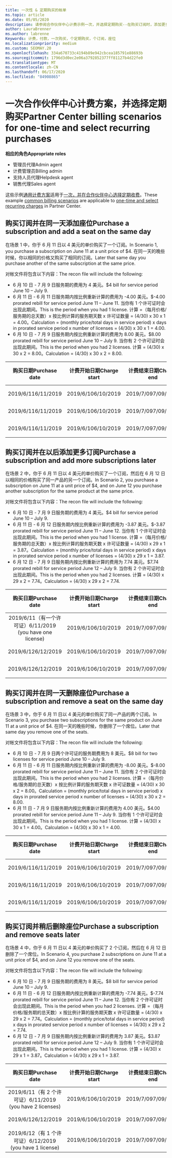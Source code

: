 ```yaml
---
title: 一次性 & 定期购买的帐单
ms.topic: article
ms.date: 05/05/2020
description: 请参阅合作伙伴中心计费示例一次，并选择定期购买--在购买订阅时，添加更多订阅，添加或删除座位。
author: LauraBrenner
ms.author: labrenne
Keywords: 计费，付款，一次购买，个定期购买，个订阅，座位
ms.localizationpriority: medium
ms.custom: SEOMAY.20
ms.openlocfilehash: 334a670733c4194b89e942cbcea185791e88693b
ms.sourcegitcommit: 1796d3d0ec2e06a3792852377ff81127b4d22fe0
ms.translationtype: MT
ms.contentlocale: zh-CN
ms.lasthandoff: 06/17/2020
ms.locfileid: "84908865"
---
```

# <a name="partner-center-billing-scenarios-for-one-time-and-select-recurring-purchases"></a><span data-ttu-id="c4fae-104">一次合作伙伴中心计费方案，并选择定期购买</span><span class="sxs-lookup"><span data-stu-id="c4fae-104">Partner Center billing scenarios for one-time and select recurring purchases</span></span>

<span data-ttu-id="c4fae-105">**相应的角色**</span><span class="sxs-lookup"><span data-stu-id="c4fae-105">**Appropriate roles**</span></span>

- <span data-ttu-id="c4fae-106">管理员代理</span><span class="sxs-lookup"><span data-stu-id="c4fae-106">Admin agent</span></span>
- <span data-ttu-id="c4fae-107">计费管理员</span><span class="sxs-lookup"><span data-stu-id="c4fae-107">Billing admin</span></span>
- <span data-ttu-id="c4fae-108">支持人员代理</span><span class="sxs-lookup"><span data-stu-id="c4fae-108">Helpdesk agent</span></span>
- <span data-ttu-id="c4fae-109">销售代理</span><span class="sxs-lookup"><span data-stu-id="c4fae-109">Sales agent</span></span>

<span data-ttu-id="c4fae-110">这些示例[通用计费方案](common-billing-scenarios.md)适用于[一次，并在合作伙伴中心选择定期收费](one-time-and-recurring-billing.md)。</span><span class="sxs-lookup"><span data-stu-id="c4fae-110">These example [common billing scenarios](common-billing-scenarios.md) are applicable to [one-time and select recurring charges](one-time-and-recurring-billing.md) in Partner Center.</span></span>

## <a name="purchase-a-subscription-and-add-a-seat-on-the-same-day"></a><span data-ttu-id="c4fae-111">购买订阅并在同一天添加座位</span><span class="sxs-lookup"><span data-stu-id="c4fae-111">Purchase a subscription and add a seat on the same day</span></span>

<span data-ttu-id="c4fae-112">在场景 1 中，你于 6 月 11 日以 4 美元的单价购买了一个订阅。</span><span class="sxs-lookup"><span data-stu-id="c4fae-112">In Scenario 1, you purchase a subscription on June 11 at a unit price of $4.</span></span> <span data-ttu-id="c4fae-113">在同一天的晚些时候，你以相同的价格又购买了相同的订阅。</span><span class="sxs-lookup"><span data-stu-id="c4fae-113">Later that same day you purchase another of the same subscription at the same price.</span></span>

<span data-ttu-id="c4fae-114">对帐文件将包含以下内容：</span><span class="sxs-lookup"><span data-stu-id="c4fae-114">The recon file will include the following:</span></span>

- <span data-ttu-id="c4fae-115">6 月 10 日 - 7 月 9 日服务期的费用为 4 美元。</span><span class="sxs-lookup"><span data-stu-id="c4fae-115">$4 bill for service period June 10 – July 9.</span></span>
- <span data-ttu-id="c4fae-116">6 月 11 日 - 6 月 11 日服务期内按比例重新计算的费用为 -4.00 美元。</span><span class="sxs-lookup"><span data-stu-id="c4fae-116">$-4.00 prorated rebill for service period June 11 – June 11.</span></span> <span data-ttu-id="c4fae-117">当你有 1 个许可证时会出现此期间。</span><span class="sxs-lookup"><span data-stu-id="c4fae-117">This is the period when you had 1 license.</span></span> <span data-ttu-id="c4fae-118">计算 =（每月价格/服务期的总天数）x 按比例计算的服务期天数 x 许可证数量 = (4/30) x 30 x 1 = 4.00。</span><span class="sxs-lookup"><span data-stu-id="c4fae-118">Calculation = (monthly price/total days in service period) x days in prorated service period x number of licenses = (4/30) x 30 x 1 = 4.00.</span></span>
- <span data-ttu-id="c4fae-119">6 月 10 日 - 7 月 9 日服务期内按比例重新计算的费用为 8.00 美元。</span><span class="sxs-lookup"><span data-stu-id="c4fae-119">$8.00 prorated rebill for service period June 10 – July 9.</span></span> <span data-ttu-id="c4fae-120">当你有 2 个许可证时会出现此期间。</span><span class="sxs-lookup"><span data-stu-id="c4fae-120">This is the period when you had 2 licenses.</span></span> <span data-ttu-id="c4fae-121">计算 = (4/30) x 30 x 2 = 8.00。</span><span class="sxs-lookup"><span data-stu-id="c4fae-121">Calculation = (4/30) x 30 x 2 = 8.00.</span></span>

|<span data-ttu-id="c4fae-122">**购买日期**</span><span class="sxs-lookup"><span data-stu-id="c4fae-122">**Purchase date**</span></span>   |<span data-ttu-id="c4fae-123">**计费开始日期**</span><span class="sxs-lookup"><span data-stu-id="c4fae-123">**Charge start**</span></span> |<span data-ttu-id="c4fae-124">**计费结束日期**</span><span class="sxs-lookup"><span data-stu-id="c4fae-124">**Charge end**</span></span>  |<span data-ttu-id="c4fae-125">**单价**</span><span class="sxs-lookup"><span data-stu-id="c4fae-125">**Unit price**</span></span>  |<span data-ttu-id="c4fae-126">**数量**</span><span class="sxs-lookup"><span data-stu-id="c4fae-126">**Quantity**</span></span>  |<span data-ttu-id="c4fae-127">**间距**</span><span class="sxs-lookup"><span data-stu-id="c4fae-127">**Amount**</span></span> |<span data-ttu-id="c4fae-128">**费用类型**</span><span class="sxs-lookup"><span data-stu-id="c4fae-128">**Charge type**</span></span> |
|:------:|:------:|:------:|:------:|:------:|:------:|:-----:|
|<span data-ttu-id="c4fae-129">2019/6/11</span><span class="sxs-lookup"><span data-stu-id="c4fae-129">6/11/2019</span></span>      |<span data-ttu-id="c4fae-130">2019/6/10</span><span class="sxs-lookup"><span data-stu-id="c4fae-130">6/10/2019</span></span>   |<span data-ttu-id="c4fae-131">2019/7/09</span><span class="sxs-lookup"><span data-stu-id="c4fae-131">7/09/2019</span></span>         |<span data-ttu-id="c4fae-132">4 美元</span><span class="sxs-lookup"><span data-stu-id="c4fae-132">$4</span></span>                |<span data-ttu-id="c4fae-133">1</span><span class="sxs-lookup"><span data-stu-id="c4fae-133">1</span></span>                 |<span data-ttu-id="c4fae-134">4 美元</span><span class="sxs-lookup"><span data-stu-id="c4fae-134">$4</span></span>            |<span data-ttu-id="c4fae-135">新建</span><span class="sxs-lookup"><span data-stu-id="c4fae-135">New</span></span>         |
|<span data-ttu-id="c4fae-136">2019/6/11</span><span class="sxs-lookup"><span data-stu-id="c4fae-136">6/11/2019</span></span>     | <span data-ttu-id="c4fae-137">2019/6/10</span><span class="sxs-lookup"><span data-stu-id="c4fae-137">6/10/2019</span></span>    |<span data-ttu-id="c4fae-138">2019/7/09</span><span class="sxs-lookup"><span data-stu-id="c4fae-138">7/09/2019</span></span>        |<span data-ttu-id="c4fae-139">4 美元</span><span class="sxs-lookup"><span data-stu-id="c4fae-139">$4</span></span>        |<span data-ttu-id="c4fae-140">1</span><span class="sxs-lookup"><span data-stu-id="c4fae-140">1</span></span>        | <span data-ttu-id="c4fae-141">-4 美元</span><span class="sxs-lookup"><span data-stu-id="c4fae-141">-$4</span></span>       |<span data-ttu-id="c4fae-142">addQuantity</span><span class="sxs-lookup"><span data-stu-id="c4fae-142">addQuantity</span></span>           |
|<span data-ttu-id="c4fae-143">2019/6/11</span><span class="sxs-lookup"><span data-stu-id="c4fae-143">6/11/2019</span></span>     | <span data-ttu-id="c4fae-144">2019/6/10</span><span class="sxs-lookup"><span data-stu-id="c4fae-144">6/10/2019</span></span>    |<span data-ttu-id="c4fae-145">2019/7/09</span><span class="sxs-lookup"><span data-stu-id="c4fae-145">7/09/2019</span></span>        |<span data-ttu-id="c4fae-146">4 美元</span><span class="sxs-lookup"><span data-stu-id="c4fae-146">$4</span></span>        | <span data-ttu-id="c4fae-147">2</span><span class="sxs-lookup"><span data-stu-id="c4fae-147">2</span></span>      |<span data-ttu-id="c4fae-148">8 美元</span><span class="sxs-lookup"><span data-stu-id="c4fae-148">$8</span></span>         |<span data-ttu-id="c4fae-149">addQuantity</span><span class="sxs-lookup"><span data-stu-id="c4fae-149">addQuantity</span></span>           |

## <a name="purchase-a-subscription-and-add-more-subscriptions-later"></a><span data-ttu-id="c4fae-150">购买订阅并在以后添加更多订阅</span><span class="sxs-lookup"><span data-stu-id="c4fae-150">Purchase a subscription and add more subscriptions later</span></span>

<span data-ttu-id="c4fae-151">在场景 2 中，你于 6 月 11 日以 4 美元的单价购买了一个订阅，然后在 6 月 12 日以相同的价格购买了同一产品的另一个订阅。</span><span class="sxs-lookup"><span data-stu-id="c4fae-151">In Scenario 2, you purchase a subscription on June 11 at a unit price of $4, and on June 12 you purchase another subscription for the same product at the same price.</span></span>

<span data-ttu-id="c4fae-152">对帐文件将包含以下内容：</span><span class="sxs-lookup"><span data-stu-id="c4fae-152">The recon file will include the following:</span></span>

- <span data-ttu-id="c4fae-153">6 月 10 日 - 7 月 9 日服务期的费用为 4 美元。</span><span class="sxs-lookup"><span data-stu-id="c4fae-153">$4 bill for service period June 10 – July 9.</span></span>
- <span data-ttu-id="c4fae-154">6 月 11 日 - 6 月 12 日服务期内按比例重新计算的费用为 -3.87 美元。</span><span class="sxs-lookup"><span data-stu-id="c4fae-154">$-3.87 prorated rebill for service period June 11 – June 12.</span></span> <span data-ttu-id="c4fae-155">当你有 1 个许可证时会出现此期间。</span><span class="sxs-lookup"><span data-stu-id="c4fae-155">This is the period when you had 1 license.</span></span> <span data-ttu-id="c4fae-156">计算 =（每月价格/服务期的总天数）x 按比例计算的服务期天数 x 许可证数量 = (4/30) x 29 x 1 = 3.87。</span><span class="sxs-lookup"><span data-stu-id="c4fae-156">Calculation = (monthly price/total days in service period) x days in prorated service period x number of licenses = (4/30) x 29 x 1 = 3.87.</span></span>
- <span data-ttu-id="c4fae-157">6 月 12 日 - 7 月 9 日服务期内按比例重新计算的费用为 7.74 美元。</span><span class="sxs-lookup"><span data-stu-id="c4fae-157">$7.74 prorated rebill for service period June 12 – July 9.</span></span> <span data-ttu-id="c4fae-158">当你有 2 个许可证时会出现此期间。</span><span class="sxs-lookup"><span data-stu-id="c4fae-158">This is the period when you had 2 licenses.</span></span> <span data-ttu-id="c4fae-159">计算 = (4/30) x 29 x 2 = 7.74。</span><span class="sxs-lookup"><span data-stu-id="c4fae-159">Calculation = (4/30) x 29 x 2 = 7.74.</span></span>

|<span data-ttu-id="c4fae-160">**购买日期**</span><span class="sxs-lookup"><span data-stu-id="c4fae-160">**Purchase date**</span></span>   |<span data-ttu-id="c4fae-161">**计费开始日期**</span><span class="sxs-lookup"><span data-stu-id="c4fae-161">**Charge start**</span></span> |<span data-ttu-id="c4fae-162">**计费结束日期**</span><span class="sxs-lookup"><span data-stu-id="c4fae-162">**Charge end**</span></span>  |<span data-ttu-id="c4fae-163">**单价**</span><span class="sxs-lookup"><span data-stu-id="c4fae-163">**Unit price**</span></span>  |<span data-ttu-id="c4fae-164">**数量**</span><span class="sxs-lookup"><span data-stu-id="c4fae-164">**Quantity**</span></span>  |<span data-ttu-id="c4fae-165">**间距**</span><span class="sxs-lookup"><span data-stu-id="c4fae-165">**Amount**</span></span> |<span data-ttu-id="c4fae-166">**费用类型**</span><span class="sxs-lookup"><span data-stu-id="c4fae-166">**Charge type**</span></span> |
|:------:|:------:|:------:|:------:|:------:|:------:|:-----:|
|<span data-ttu-id="c4fae-167">2019/6/11（有一个许可证）</span><span class="sxs-lookup"><span data-stu-id="c4fae-167">6/11/2019 (you have one license)</span></span>     |<span data-ttu-id="c4fae-168">2019/6/10</span><span class="sxs-lookup"><span data-stu-id="c4fae-168">6/10/2019</span></span>   |<span data-ttu-id="c4fae-169">2019/7/09</span><span class="sxs-lookup"><span data-stu-id="c4fae-169">7/09/2019</span></span>         |<span data-ttu-id="c4fae-170">4 美元</span><span class="sxs-lookup"><span data-stu-id="c4fae-170">$4</span></span>         |<span data-ttu-id="c4fae-171">1</span><span class="sxs-lookup"><span data-stu-id="c4fae-171">1</span></span>        |<span data-ttu-id="c4fae-172">4 美元</span><span class="sxs-lookup"><span data-stu-id="c4fae-172">$4</span></span>            |<span data-ttu-id="c4fae-173">新建</span><span class="sxs-lookup"><span data-stu-id="c4fae-173">New</span></span>         |
|<span data-ttu-id="c4fae-174">2019/6/12</span><span class="sxs-lookup"><span data-stu-id="c4fae-174">6/12/2019</span></span>     | <span data-ttu-id="c4fae-175">2019/6/10</span><span class="sxs-lookup"><span data-stu-id="c4fae-175">6/10/2019</span></span>    |<span data-ttu-id="c4fae-176">2019/7/09</span><span class="sxs-lookup"><span data-stu-id="c4fae-176">7/09/2019</span></span>        |<span data-ttu-id="c4fae-177">4 美元</span><span class="sxs-lookup"><span data-stu-id="c4fae-177">$4</span></span>        |<span data-ttu-id="c4fae-178">1</span><span class="sxs-lookup"><span data-stu-id="c4fae-178">1</span></span>        | <span data-ttu-id="c4fae-179">-3.87 美元</span><span class="sxs-lookup"><span data-stu-id="c4fae-179">-$3.87</span></span>       |<span data-ttu-id="c4fae-180">addQuantity</span><span class="sxs-lookup"><span data-stu-id="c4fae-180">addQuantity</span></span>           |
|<span data-ttu-id="c4fae-181">2019/6/12</span><span class="sxs-lookup"><span data-stu-id="c4fae-181">6/12/2019</span></span>     | <span data-ttu-id="c4fae-182">2019/6/10</span><span class="sxs-lookup"><span data-stu-id="c4fae-182">6/10/2019</span></span>    |<span data-ttu-id="c4fae-183">2019/7/09</span><span class="sxs-lookup"><span data-stu-id="c4fae-183">7/09/2019</span></span>        |<span data-ttu-id="c4fae-184">4 美元</span><span class="sxs-lookup"><span data-stu-id="c4fae-184">$4</span></span>        | <span data-ttu-id="c4fae-185">2</span><span class="sxs-lookup"><span data-stu-id="c4fae-185">2</span></span>      |<span data-ttu-id="c4fae-186">7.74 美元</span><span class="sxs-lookup"><span data-stu-id="c4fae-186">$7.74</span></span>       |<span data-ttu-id="c4fae-187">addQuantity</span><span class="sxs-lookup"><span data-stu-id="c4fae-187">addQuantity</span></span>           |

## <a name="purchase-a-subscription-and-remove-a-seat-on-the-same-day"></a><span data-ttu-id="c4fae-188">购买订阅并在同一天删除座位</span><span class="sxs-lookup"><span data-stu-id="c4fae-188">Purchase a subscription and remove a seat on the same day</span></span>

<span data-ttu-id="c4fae-189">在场景 3 中，你于 6 月 11 日以 4 美元的单价购买了同一产品的两个订阅。</span><span class="sxs-lookup"><span data-stu-id="c4fae-189">In Scenario 3, you purchase two subscriptions for the same product on June 11 at a unit price of $4.</span></span> <span data-ttu-id="c4fae-190">在同一天的晚些时候，你删除了一个席位。</span><span class="sxs-lookup"><span data-stu-id="c4fae-190">Later that same day you remove one of the seats.</span></span>  

<span data-ttu-id="c4fae-191">对帐文件将包含以下内容：</span><span class="sxs-lookup"><span data-stu-id="c4fae-191">The recon file will include the following:</span></span>

- <span data-ttu-id="c4fae-192">6 月 10 日 - 7 月 9 日两个许可证的服务期费用为 8 美元。</span><span class="sxs-lookup"><span data-stu-id="c4fae-192">$8 bill for two licenses for service period June 10 – July 9.</span></span>
- <span data-ttu-id="c4fae-193">6 月 11 日 - 6 月 11 日服务期内按比例重新计算的费用为 -8.00 美元。</span><span class="sxs-lookup"><span data-stu-id="c4fae-193">$-8.00 prorated rebill for service period June 11 – June 11.</span></span> <span data-ttu-id="c4fae-194">当你有 2 个许可证时会出现此期间。</span><span class="sxs-lookup"><span data-stu-id="c4fae-194">This is the period when you had 2 licenses.</span></span> <span data-ttu-id="c4fae-195">计算 =（每月价格/服务期的总天数）x 按比例计算的服务期天数 x 许可证数量 = (4/30) x 30 x 2 = 8.00。</span><span class="sxs-lookup"><span data-stu-id="c4fae-195">Calculation = (monthly price/total days in service period) x days in prorated service period x number of licenses = (4/30) x 30 x 2 = 8.00.</span></span>
- <span data-ttu-id="c4fae-196">6 月 11 日 - 7 月 9 日服务期内按比例重新计算的费用为 4.00 美元。</span><span class="sxs-lookup"><span data-stu-id="c4fae-196">$4.00 prorated rebill for service period June 11 – July 9.</span></span> <span data-ttu-id="c4fae-197">当你有 1 个许可证时会出现此期间。</span><span class="sxs-lookup"><span data-stu-id="c4fae-197">This is the period when you had 1 license.</span></span> <span data-ttu-id="c4fae-198">计算 = (4/30) x 30 x 1 = 4.00。</span><span class="sxs-lookup"><span data-stu-id="c4fae-198">Calculation = (4/30) x 30 x 1 = 4.00.</span></span>

|<span data-ttu-id="c4fae-199">**购买日期**</span><span class="sxs-lookup"><span data-stu-id="c4fae-199">**Purchase date**</span></span>   |<span data-ttu-id="c4fae-200">**计费开始日期**</span><span class="sxs-lookup"><span data-stu-id="c4fae-200">**Charge start**</span></span> |<span data-ttu-id="c4fae-201">**计费结束日期**</span><span class="sxs-lookup"><span data-stu-id="c4fae-201">**Charge end**</span></span>  |<span data-ttu-id="c4fae-202">**单价**</span><span class="sxs-lookup"><span data-stu-id="c4fae-202">**Unit price**</span></span>  |<span data-ttu-id="c4fae-203">**数量**</span><span class="sxs-lookup"><span data-stu-id="c4fae-203">**Quantity**</span></span>  |<span data-ttu-id="c4fae-204">**间距**</span><span class="sxs-lookup"><span data-stu-id="c4fae-204">**Amount**</span></span> |<span data-ttu-id="c4fae-205">**费用类型**</span><span class="sxs-lookup"><span data-stu-id="c4fae-205">**Charge type**</span></span> |
|:------:|:------:|:------:|:------:|:------:|:------:|:-----:|
|<span data-ttu-id="c4fae-206">2019/6/11</span><span class="sxs-lookup"><span data-stu-id="c4fae-206">6/11/2019</span></span>      |<span data-ttu-id="c4fae-207">2019/6/10</span><span class="sxs-lookup"><span data-stu-id="c4fae-207">6/10/2019</span></span>   |<span data-ttu-id="c4fae-208">2019/7/09</span><span class="sxs-lookup"><span data-stu-id="c4fae-208">7/09/2019</span></span>         |<span data-ttu-id="c4fae-209">4 美元</span><span class="sxs-lookup"><span data-stu-id="c4fae-209">$4</span></span>                |<span data-ttu-id="c4fae-210">2</span><span class="sxs-lookup"><span data-stu-id="c4fae-210">2</span></span>                 |<span data-ttu-id="c4fae-211">8 美元</span><span class="sxs-lookup"><span data-stu-id="c4fae-211">$8</span></span>            |<span data-ttu-id="c4fae-212">新建</span><span class="sxs-lookup"><span data-stu-id="c4fae-212">New</span></span>         |
|<span data-ttu-id="c4fae-213">2019/6/11</span><span class="sxs-lookup"><span data-stu-id="c4fae-213">6/11/2019</span></span>     | <span data-ttu-id="c4fae-214">2019/6/10</span><span class="sxs-lookup"><span data-stu-id="c4fae-214">6/10/2019</span></span>    |<span data-ttu-id="c4fae-215">2019/7/09</span><span class="sxs-lookup"><span data-stu-id="c4fae-215">7/09/2019</span></span>        |<span data-ttu-id="c4fae-216">4 美元</span><span class="sxs-lookup"><span data-stu-id="c4fae-216">$4</span></span>        |<span data-ttu-id="c4fae-217">2</span><span class="sxs-lookup"><span data-stu-id="c4fae-217">2</span></span>        | <span data-ttu-id="c4fae-218">-8 美元</span><span class="sxs-lookup"><span data-stu-id="c4fae-218">-$8</span></span>       |<span data-ttu-id="c4fae-219">removeQuantity</span><span class="sxs-lookup"><span data-stu-id="c4fae-219">removeQuantity</span></span>           |
|<span data-ttu-id="c4fae-220">2019/6/11</span><span class="sxs-lookup"><span data-stu-id="c4fae-220">6/11/2019</span></span>     | <span data-ttu-id="c4fae-221">2019/6/10</span><span class="sxs-lookup"><span data-stu-id="c4fae-221">6/10/2019</span></span>    |<span data-ttu-id="c4fae-222">2019/7/09</span><span class="sxs-lookup"><span data-stu-id="c4fae-222">7/09/2019</span></span>        |<span data-ttu-id="c4fae-223">4 美元</span><span class="sxs-lookup"><span data-stu-id="c4fae-223">$4</span></span>        | <span data-ttu-id="c4fae-224">1</span><span class="sxs-lookup"><span data-stu-id="c4fae-224">1</span></span>      |<span data-ttu-id="c4fae-225">4 美元</span><span class="sxs-lookup"><span data-stu-id="c4fae-225">$4</span></span>         |<span data-ttu-id="c4fae-226">removeQuantity</span><span class="sxs-lookup"><span data-stu-id="c4fae-226">removeQuantity</span></span>           |

## <a name="purchase-a-subscription-and-remove-seats-later"></a><span data-ttu-id="c4fae-227">购买订阅并稍后删除座位</span><span class="sxs-lookup"><span data-stu-id="c4fae-227">Purchase a subscription and remove seats later</span></span>

<span data-ttu-id="c4fae-228">在场景 4 中，你于 6 月 11 日以 4 美元的单价购买了 2 个订阅，然后在 6 月 12 日删除了一个席位。</span><span class="sxs-lookup"><span data-stu-id="c4fae-228">In Scenario 4, you purchase 2 subscriptions on June 11 at a unit price of $4, and on June 12 you remove one of the seats.</span></span>

<span data-ttu-id="c4fae-229">对帐文件将包含以下内容：</span><span class="sxs-lookup"><span data-stu-id="c4fae-229">The recon file will include the following:</span></span>

- <span data-ttu-id="c4fae-230">6 月 10 日 - 7 月 9 日服务期的费用为 8 美元。</span><span class="sxs-lookup"><span data-stu-id="c4fae-230">$8 bill for service period June 10 – July 9.</span></span>
- <span data-ttu-id="c4fae-231">6 月 11 日 - 6 月 12 日服务期内按比例重新计算的费用为 -7.74 美元。</span><span class="sxs-lookup"><span data-stu-id="c4fae-231">$-7.74 prorated rebill for service period June 11 – June 12.</span></span> <span data-ttu-id="c4fae-232">当你有 2 个许可证时会出现此期间。</span><span class="sxs-lookup"><span data-stu-id="c4fae-232">This is the period when you had 2 licenses.</span></span> <span data-ttu-id="c4fae-233">计算 =（每月价格/服务期的总天数）x 按比例计算的服务期天数 x 许可证数量 = (4/30) x 29 x 2 = 7.74。</span><span class="sxs-lookup"><span data-stu-id="c4fae-233">Calculation = (monthly price/total days in service period) x days in prorated service period x number of licenses = (4/30) x 29 x 2 = 7.74.</span></span>
- <span data-ttu-id="c4fae-234">6 月 12 日 - 7 月 9 日服务期内按比例重新计算的费用为 3.87 美元。</span><span class="sxs-lookup"><span data-stu-id="c4fae-234">$3.87 prorated rebill for service period June 12 – July 9.</span></span> <span data-ttu-id="c4fae-235">当你有 1 个许可证时会出现此期间。</span><span class="sxs-lookup"><span data-stu-id="c4fae-235">This is the period when you had 1 license.</span></span> <span data-ttu-id="c4fae-236">计算 = (4/30) x 29 x 1 = 3.87。</span><span class="sxs-lookup"><span data-stu-id="c4fae-236">Calculation = (4/30) x 29 x 1 = 3.87.</span></span>

|<span data-ttu-id="c4fae-237">**购买日期**</span><span class="sxs-lookup"><span data-stu-id="c4fae-237">**Purchase date**</span></span>   |<span data-ttu-id="c4fae-238">**计费开始日期**</span><span class="sxs-lookup"><span data-stu-id="c4fae-238">**Charge start**</span></span> |<span data-ttu-id="c4fae-239">**计费结束日期**</span><span class="sxs-lookup"><span data-stu-id="c4fae-239">**Charge end**</span></span>  |<span data-ttu-id="c4fae-240">**单价**</span><span class="sxs-lookup"><span data-stu-id="c4fae-240">**Unit price**</span></span>  |<span data-ttu-id="c4fae-241">**数量**</span><span class="sxs-lookup"><span data-stu-id="c4fae-241">**Quantity**</span></span>  |<span data-ttu-id="c4fae-242">**间距**</span><span class="sxs-lookup"><span data-stu-id="c4fae-242">**Amount**</span></span> |<span data-ttu-id="c4fae-243">**费用类型**</span><span class="sxs-lookup"><span data-stu-id="c4fae-243">**Charge type**</span></span> |
|:------:|:------:|:------:|:------:|:------:|:------:|:-----:|
|<span data-ttu-id="c4fae-244">2019/6/11（有 2 个许可证）</span><span class="sxs-lookup"><span data-stu-id="c4fae-244">6/11/2019 (you have 2 licenses)</span></span>     |<span data-ttu-id="c4fae-245">2019/6/10</span><span class="sxs-lookup"><span data-stu-id="c4fae-245">6/10/2019</span></span>   |<span data-ttu-id="c4fae-246">2019/7/09</span><span class="sxs-lookup"><span data-stu-id="c4fae-246">7/09/2019</span></span>         |<span data-ttu-id="c4fae-247">4 美元</span><span class="sxs-lookup"><span data-stu-id="c4fae-247">$4</span></span>         |<span data-ttu-id="c4fae-248">2</span><span class="sxs-lookup"><span data-stu-id="c4fae-248">2</span></span>        |<span data-ttu-id="c4fae-249">8 美元</span><span class="sxs-lookup"><span data-stu-id="c4fae-249">$8</span></span>       |<span data-ttu-id="c4fae-250">新建</span><span class="sxs-lookup"><span data-stu-id="c4fae-250">New</span></span>       |
|<span data-ttu-id="c4fae-251">2019/6/12</span><span class="sxs-lookup"><span data-stu-id="c4fae-251">6/12/2019</span></span>     | <span data-ttu-id="c4fae-252">2019/6/10</span><span class="sxs-lookup"><span data-stu-id="c4fae-252">6/10/2019</span></span>    |<span data-ttu-id="c4fae-253">2019/7/09</span><span class="sxs-lookup"><span data-stu-id="c4fae-253">7/09/2019</span></span>        |<span data-ttu-id="c4fae-254">4 美元</span><span class="sxs-lookup"><span data-stu-id="c4fae-254">$4</span></span>        |<span data-ttu-id="c4fae-255">2</span><span class="sxs-lookup"><span data-stu-id="c4fae-255">2</span></span>        | <span data-ttu-id="c4fae-256">-7.74 美元</span><span class="sxs-lookup"><span data-stu-id="c4fae-256">-$7.74</span></span>       |<span data-ttu-id="c4fae-257">removeQuantity</span><span class="sxs-lookup"><span data-stu-id="c4fae-257">removeQuantity</span></span>           |
|<span data-ttu-id="c4fae-258">2019/6/12（有 1 个许可证）</span><span class="sxs-lookup"><span data-stu-id="c4fae-258">6/12/2019 (you have 1 license)</span></span>    | <span data-ttu-id="c4fae-259">2019/6/10</span><span class="sxs-lookup"><span data-stu-id="c4fae-259">6/10/2019</span></span>    |<span data-ttu-id="c4fae-260">2019/7/09</span><span class="sxs-lookup"><span data-stu-id="c4fae-260">7/09/2019</span></span>   |<span data-ttu-id="c4fae-261">4 美元</span><span class="sxs-lookup"><span data-stu-id="c4fae-261">$4</span></span>    |<span data-ttu-id="c4fae-262">1</span><span class="sxs-lookup"><span data-stu-id="c4fae-262">1</span></span>      |<span data-ttu-id="c4fae-263">3.87 美元</span><span class="sxs-lookup"><span data-stu-id="c4fae-263">$3.87</span></span>    |<span data-ttu-id="c4fae-264">removeQuantity</span><span class="sxs-lookup"><span data-stu-id="c4fae-264">removeQuantity</span></span> |
